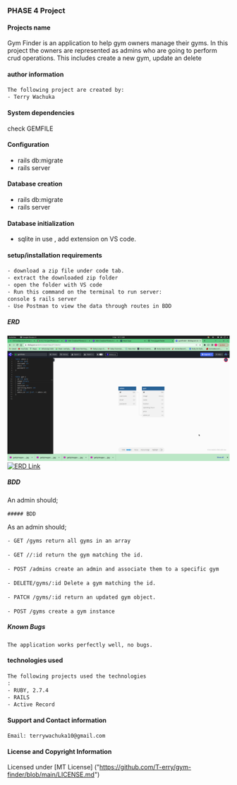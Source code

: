 ### PHASE 4 Project

#### Projects name

 Gym Finder is an application to help gym owners manage their gyms. In this project the owners are represented as admins who are going to perform crud operations. This includes create a new gym, update an delete

#### author information

    The following project are created by:
    - Terry Wachuka
    
####  System dependencies
check GEMFILE

#### Configuration
- rails db:migrate 
- rails server 

#### Database creation
- rails db:migrate 
- rails server 

#### Database initialization
- sqlite in use , add extension on VS code.


#### setup/installation requirements

    - download a zip file under code tab.
    - extract the downloaded zip folder
    - open the folder with VS code
    - Run this command on the terminal to run server:
    console $ rails server
    - Use Postman to view the data through routes in BDD

##### ERD

![Screenshot](./images/gymFinder.png)
[![ERD Link](link)](https://dbdiagram.io/d/642359a05758ac5f1724e7e1)
##### BDD

An admin should;

    ##### BDD

As an admin should;

    - GET /gyms return all gyms in an array

    - GET //:id return the gym matching the id.

    - POST /admins create an admin and associate them to a specific gym

    - DELETE/gyms/:id Delete a gym matching the id.

    - PATCH /gyms/:id return an updated gym object.

    - POST /gyms create a gym instance
    

##### Known Bugs

    The application works perfectly well, no bugs.

#### technologies used

    The following projects used the technologies
    :
    - RUBY, 2.7.4
    - RAILS
    - Active Record

#### Support and Contact information

    Email: terrywachuka10@gmail.com
    

#### License and Copyright Information
Licensed under [MT License] ("https://github.com/T-erry/gym-finder/blob/main/LICENSE.md") 


